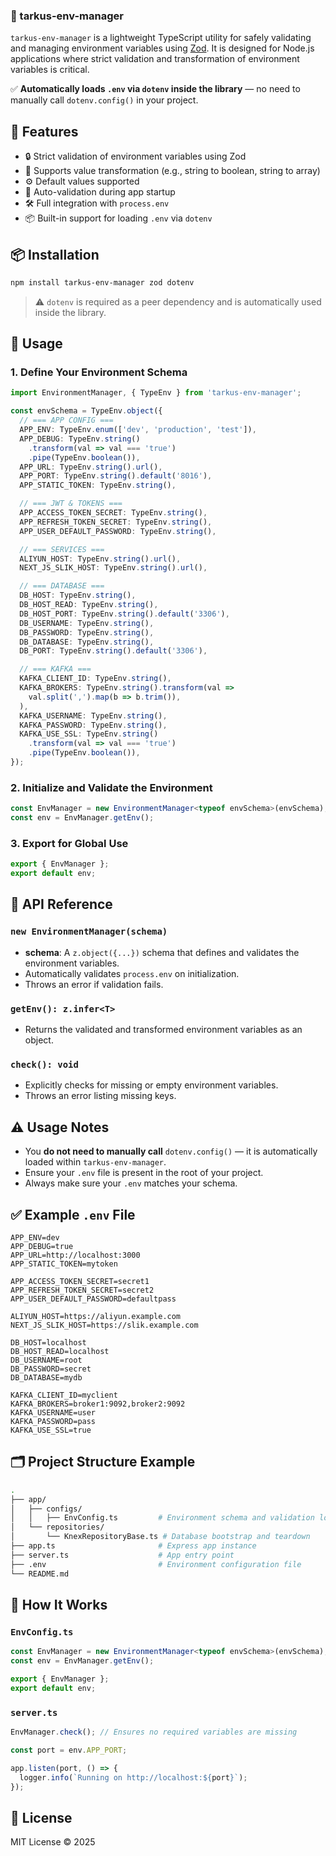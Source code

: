 ### 🌿 tarkus-env-manager

`tarkus-env-manager` is a lightweight TypeScript utility for safely validating and managing environment variables using [Zod](https://zod.dev/). It is designed for Node.js applications where strict validation and transformation of environment variables is critical.

✅ **Automatically loads `.env` via `dotenv` inside the library** — no need to manually call `dotenv.config()` in your project.

## 🚀 Features

* 🔒 Strict validation of environment variables using Zod
* 🔄 Supports value transformation (e.g., string to boolean, string to array)
* ⚙️ Default values supported
* 🧪 Auto-validation during app startup
* 🛠️ Full integration with `process.env`
* 📦 Built-in support for loading `.env` via `dotenv`

## 📦 Installation

```bash
npm install tarkus-env-manager zod dotenv

```

> ⚠️ `dotenv` is required as a peer dependency and is automatically used inside the library.

## 🔧 Usage

### 1. Define Your Environment Schema

```ts
import EnvironmentManager, { TypeEnv } from 'tarkus-env-manager';

const envSchema = TypeEnv.object({
  // === APP CONFIG ===
  APP_ENV: TypeEnv.enum(['dev', 'production', 'test']),
  APP_DEBUG: TypeEnv.string()
    .transform(val => val === 'true')
    .pipe(TypeEnv.boolean()),
  APP_URL: TypeEnv.string().url(),
  APP_PORT: TypeEnv.string().default('8016'),
  APP_STATIC_TOKEN: TypeEnv.string(),

  // === JWT & TOKENS ===
  APP_ACCESS_TOKEN_SECRET: TypeEnv.string(),
  APP_REFRESH_TOKEN_SECRET: TypeEnv.string(),
  APP_USER_DEFAULT_PASSWORD: TypeEnv.string(),

  // === SERVICES ===
  ALIYUN_HOST: TypeEnv.string().url(),
  NEXT_JS_SLIK_HOST: TypeEnv.string().url(),

  // === DATABASE ===
  DB_HOST: TypeEnv.string(),
  DB_HOST_READ: TypeEnv.string(),
  DB_HOST_PORT: TypeEnv.string().default('3306'),
  DB_USERNAME: TypeEnv.string(),
  DB_PASSWORD: TypeEnv.string(),
  DB_DATABASE: TypeEnv.string(),
  DB_PORT: TypeEnv.string().default('3306'),

  // === KAFKA ===
  KAFKA_CLIENT_ID: TypeEnv.string(),
  KAFKA_BROKERS: TypeEnv.string().transform(val =>
    val.split(',').map(b => b.trim()),
  ),
  KAFKA_USERNAME: TypeEnv.string(),
  KAFKA_PASSWORD: TypeEnv.string(),
  KAFKA_USE_SSL: TypeEnv.string()
    .transform(val => val === 'true')
    .pipe(TypeEnv.boolean()),
});
```

### 2. Initialize and Validate the Environment

```ts
const EnvManager = new EnvironmentManager<typeof envSchema>(envSchema);
const env = EnvManager.getEnv();
```

### 3. Export for Global Use

```ts
export { EnvManager };
export default env;
```

## 📘 API Reference

### `new EnvironmentManager(schema)`

* **schema**: A `z.object({...})` schema that defines and validates the environment variables.
* Automatically validates `process.env` on initialization.
* Throws an error if validation fails.

### `getEnv(): z.infer<T>`

* Returns the validated and transformed environment variables as an object.

### `check(): void`

* Explicitly checks for missing or empty environment variables.
* Throws an error listing missing keys.

## ⚠️ Usage Notes

* You **do not need to manually call** `dotenv.config()` — it is automatically loaded within `tarkus-env-manager`.
* Ensure your `.env` file is present in the root of your project.
* Always make sure your `.env` matches your schema.

## ✅ Example `.env` File

```env
APP_ENV=dev
APP_DEBUG=true
APP_URL=http://localhost:3000
APP_STATIC_TOKEN=mytoken

APP_ACCESS_TOKEN_SECRET=secret1
APP_REFRESH_TOKEN_SECRET=secret2
APP_USER_DEFAULT_PASSWORD=defaultpass

ALIYUN_HOST=https://aliyun.example.com
NEXT_JS_SLIK_HOST=https://slik.example.com

DB_HOST=localhost
DB_HOST_READ=localhost
DB_USERNAME=root
DB_PASSWORD=secret
DB_DATABASE=mydb

KAFKA_CLIENT_ID=myclient
KAFKA_BROKERS=broker1:9092,broker2:9092
KAFKA_USERNAME=user
KAFKA_PASSWORD=pass
KAFKA_USE_SSL=true
```

## 🗂️ Project Structure Example

```bash
.
├── app/
│   ├── configs/
│   │   ├── EnvConfig.ts         # Environment schema and validation logic
│   └── repositories/
│       └── KnexRepositoryBase.ts # Database bootstrap and teardown
├── app.ts                       # Express app instance
├── server.ts                    # App entry point
├── .env                         # Environment configuration file
└── README.md
```

## 🚀 How It Works

### `EnvConfig.ts`

```ts
const EnvManager = new EnvironmentManager<typeof envSchema>(envSchema);
const env = EnvManager.getEnv();

export { EnvManager };
export default env;
```

### `server.ts`

```ts
EnvManager.check(); // Ensures no required variables are missing

const port = env.APP_PORT;

app.listen(port, () => {
  logger.info(`Running on http://localhost:${port}`);
});
```

## 📄 License

MIT License © 2025

